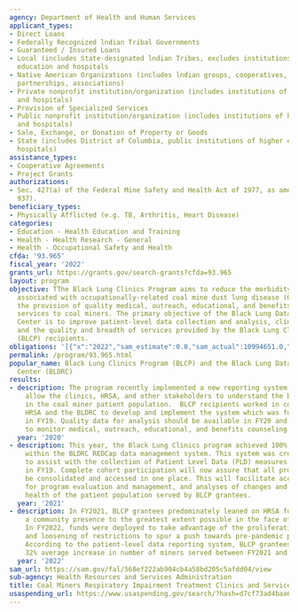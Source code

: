 ```yaml
---
agency: Department of Health and Human Services
applicant_types:
- Direct Loans
- Federally Recognized lndian Tribal Governments
- Guaranteed / Insured Loans
- Local (includes State-designated lndian Tribes, excludes institutions of higher
  education and hospitals
- Native American Organizations (includes lndian groups, cooperatives, corporations,
  partnerships, associations)
- Private nonprofit institution/organization (includes institutions of higher education
  and hospitals)
- Provision of Specialized Services
- Public nonprofit institution/organization (includes institutions of higher education
  and hospitals)
- Sale, Exchange, or Donation of Property or Goods
- State (includes District of Columbia, public institutions of higher education and
  hospitals)
assistance_types:
- Cooperative Agreements
- Project Grants
authorizations:
- Sec. 427(a) of the Federal Mine Safety and Health Act of 1977, as amended (30 U.S.C.
  937).
beneficiary_types:
- Physically Afflicted (e.g. TB, Arthritis, Heart Disease)
categories:
- Education - Health Education and Training
- Health - Health Research - General
- Health - Occupational Safety and Health
cfda: '93.965'
fiscal_year: '2022'
grants_url: https://grants.gov/search-grants?cfda=93.965
layout: program
objective: TThe Black Lung Clinics Program aims to reduce the morbidity and mortality
  associated with occupationally-related coal mine dust lung disease (CMDLD) through
  the provision of quality medical, outreach, educational, and benefits counseling
  services to coal miners. The primary objective of the Black Lung Data and Resource
  Center is to improve patient-level data collection and analysis, clinic operations,
  and the quality and breadth of services provided by the Black Lung Clinics Program
  (BLCP) recipients.
obligations: '[{"x":"2022","sam_estimate":0.0,"sam_actual":10994651.0,"usa_spending_actual":10994651.0},{"x":"2023","sam_estimate":11851859.0,"sam_actual":0.0,"usa_spending_actual":11883109.0},{"x":"2024","sam_estimate":12346250.0,"sam_actual":0.0,"usa_spending_actual":11903399.0}]'
permalink: /program/93.965.html
popular_name: Black Lung Clinics Program (BLCP) and the Black Lung Data and Resource
  Center (BLDRC)
results:
- description: The program recently implemented a new reporting system that will better
    allow the clinics, HRSA, and other stakeholders to understand the burden of disease
    in the coal miner patient population.  BLCP recipients worked in concert with
    HRSA and the BLDRC to develop and implement the system which was fully deployed
    in FY19. Quality data for analysis should be available in FY20 and will be used
    to monitor medical, outreach, educational, and benefits counseling services provided.
  year: '2020'
- description: This year, the Black Lung Clinics program achieved 100% cohort representation
    within the BLDRC REDCap data management system. This system was created in order
    to assist with the collection of Patient Level Data (PLD) measures instituted
    in FY19. Complete cohort participation will now assure that all program data can
    be consolidated and accessed in one place. This will facilitate access to data
    for program evaluation and management, and analyses of changes and trends in the
    health of the patient population served by BLCP grantees.
  year: '2021'
- description: In FY2021, BLCP grantees predominately leaned on HRSA funding to maintain
    a community presence to the greatest extent possible in the face of COVID restrictions.
    In FY2022, funds were deployed to take advantage of the proliferation of vaccines
    and loosening of restrictions to spur a push towards pre-pandemic productivity.
    According to the patient-level data reporting system, BLCP grantees achieved a
    32% average increase in number of miners served between FY2021 and FY2022.
  year: '2022'
sam_url: https://sam.gov/fal/568ef222ab904cb4a58bd205c5afdd04/view
sub-agency: Health Resources and Services Administration
title: Coal Miners Respiratory Impairment Treatment Clinics and Services
usaspending_url: https://www.usaspending.gov/search/?hash=d7cf73ad4baa646fe179e9892b4bb43f
---
```

